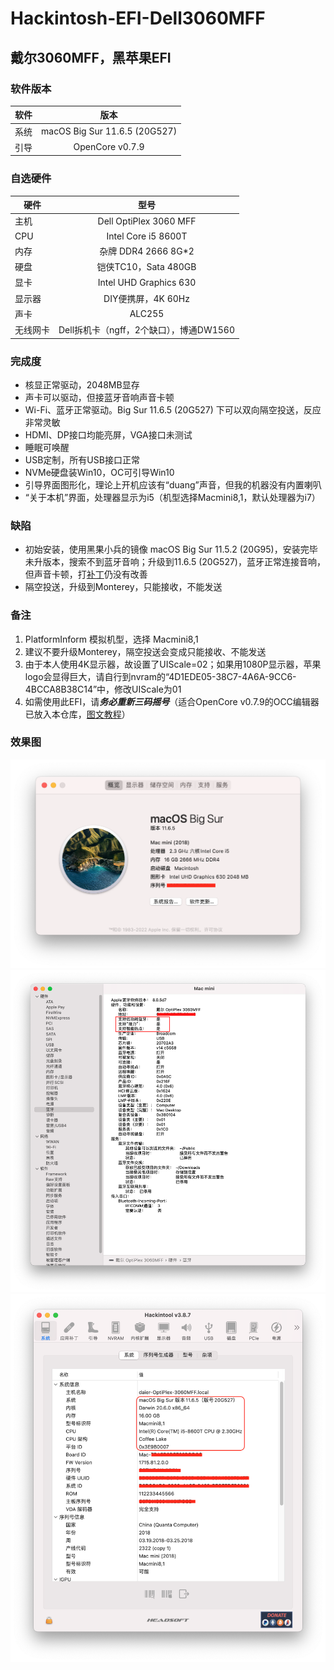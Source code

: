 # Hackintosh-EFI-Dell3060MFF
## 戴尔3060MFF，黑苹果EFI

### 软件版本
| 软件 | 版本 |
| --- | :--: |
| 系统 | macOS Big Sur 11.6.5 (20G527) |
| 引导 | OpenCore v0.7.9 |

### 自选硬件
|   硬件    |   型号  |
| -------- | :----: |
| 主机 | Dell OptiPlex 3060 MFF |
| CPU | Intel Core i5 8600T |
| 内存 | 杂牌 DDR4 2666 8G*2 |
| 硬盘 | 铠侠TC10，Sata 480GB |
| 显卡 | Intel UHD Graphics 630 |
| 显示器 | DIY便携屏，4K 60Hz |
| 声卡 | ALC255 |
| 无线网卡 | Dell拆机卡（ngff，2个缺口），博通DW1560 |

### 完成度
+ 核显正常驱动，2048MB显存
+ 声卡可以驱动，但接蓝牙音响声音卡顿
+ Wi-Fi、蓝牙正常驱动。Big Sur 11.6.5 (20G527) 下可以双向隔空投送，反应非常灵敏
+ HDMI、DP接口均能亮屏，VGA接口未测试
+ 睡眠可唤醒
+ USB定制，所有USB接口正常
+ NVMe硬盘装Win10，OC可引导Win10
+ 引导界面图形化，理论上开机应该有“duang”声音，但我的机器没有内置喇叭
+ “关于本机”界面，处理器显示为i5（机型选择Macmini8,1，默认处理器为i7）

### 缺陷
+ 初始安装，使用黑果小兵的镜像 macOS Big Sur 11.5.2 (20G95)，安装完毕未升版本，搜索不到蓝牙音响；升级到11.6.5 (20G527)，蓝牙正常连接音响，但声音卡顿，打[补丁](https://github.com/hackintosh-stuff/ComboJack)仍没有改善
+ 隔空投送，升级到Monterey，只能接收，不能发送

### 备注
1. PlatformInform 模拟机型，选择 Macmini8,1
2. 建议不要升级Monterey，隔空投送会变成只能接收、不能发送
3. 由于本人使用4K显示器，故设置了UIScale=02；如果用1080P显示器，苹果logo会显得巨大，请自行到nvram的“4D1EDE05-38C7-4A6A-9CC6-4BCCA8B38C14”中，修改UIScale为01
4. 如需使用此EFI，请***务必重新三码摇号***（适合OpenCore v0.7.9的OCC编辑器已放入本仓库，[图文教程](https://blog.csdn.net/xuanxue11/article/details/107873835)）

### 效果图
![关于本机.png](https://github.com/demon3434/Hackintosh-EFI-Dell3060MFF/blob/main/OpenCore%20v0.7.9%20%26%20macOS%20Big%20Sur%2011.6.5%20(20G527)/1.%E5%85%B3%E4%BA%8E%E6%9C%AC%E6%9C%BA.png "关于本机")
![蓝牙.png](https://github.com/demon3434/Hackintosh-EFI-Dell3060MFF/blob/main/OpenCore%20v0.7.9%20%26%20macOS%20Big%20Sur%2011.6.5%20(20G527)/2.%E8%93%9D%E7%89%99.png "蓝牙")
![Hackintool系统信息.png](https://github.com/demon3434/Hackintosh-EFI-Dell3060MFF/blob/main/OpenCore%20v0.7.9%20%26%20macOS%20Big%20Sur%2011.6.5%20(20G527)/3.Hackintool%E7%B3%BB%E7%BB%9F%E4%BF%A1%E6%81%AF.png "Hackintool系统信息")
